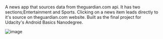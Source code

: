 A news app that sources data from theguardian.com api.
It has two sections;Entertainment and Sports.
Clicking on a news item leads directly to it's source on theguardian.com website.
Built as the final project for Udacity's Android Basics Nanodegree.


![image](https://drive.google.com/uc?export=view&id=0B_6P0FzIR_bDZmpFMW9jblAyWUN6OURRSEdIOFZ5QXZQbFcw)

